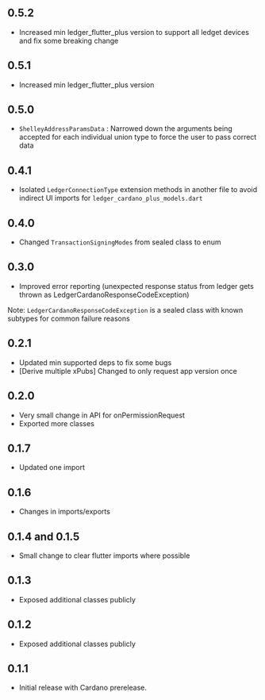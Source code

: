 ## 0.5.2

- Increased min ledger_flutter_plus version to support all ledget devices and fix some breaking change

## 0.5.1

- Increased min ledger_flutter_plus version

## 0.5.0

- `ShelleyAddressParamsData` : Narrowed down the arguments being accepted for each individual union type to force the user to pass correct data

## 0.4.1

- Isolated `LedgerConnectionType` extension methods in another file to avoid indirect UI imports for `ledger_cardano_plus_models.dart`

## 0.4.0

- Changed `TransactionSigningModes` from sealed class to enum

## 0.3.0

- Improved error reporting (unexpected response status from ledger gets thrown as LedgerCardanoResponseCodeException)

Note: `LedgerCardanoResponseCodeException` is a sealed class with known subtypes for common failure reasons

## 0.2.1

- Updated min supported deps to fix some bugs
- [Derive multiple xPubs] Changed to only request app version once

## 0.2.0

- Very small change in API for onPermissionRequest
- Exported more classes

## 0.1.7

- Updated one import

## 0.1.6

- Changes in imports/exports

## 0.1.4 and 0.1.5

- Small change to clear flutter imports where possible

## 0.1.3

- Exposed additional classes publicly

## 0.1.2

- Exposed additional classes publicly

## 0.1.1

- Initial release with Cardano prerelease.
